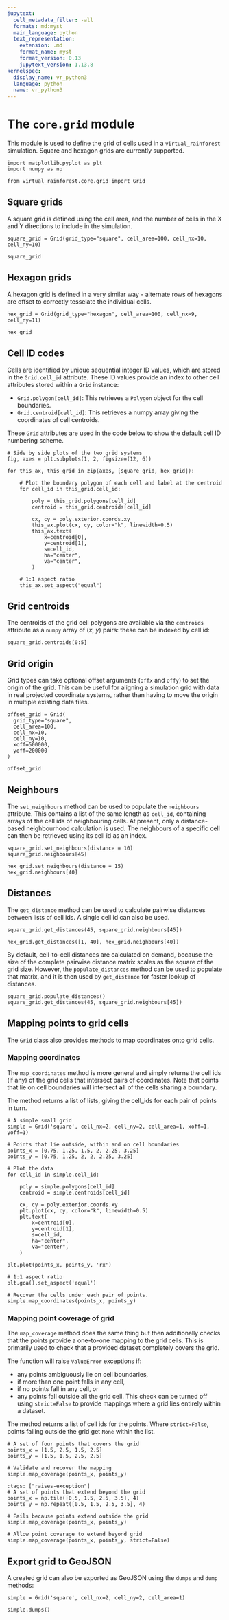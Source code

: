 ```yaml
---
jupytext:
  cell_metadata_filter: -all
  formats: md:myst
  main_language: python
  text_representation:
    extension: .md
    format_name: myst
    format_version: 0.13
    jupytext_version: 1.13.8
kernelspec:
  display_name: vr_python3
  language: python
  name: vr_python3
---
```


# The `core.grid` module

This module is used to define the grid of cells used in a `virtual_rainforest`
simulation. Square and hexagon grids are currently supported.

```{code-cell} ipython3
import matplotlib.pyplot as plt
import numpy as np

from virtual_rainforest.core.grid import Grid
```

## Square grids

A square grid is defined using the cell area, and the number of cells in the X and Y
directions to include in the simulation.

```{code-cell} ipython3
square_grid = Grid(grid_type="square", cell_area=100, cell_nx=10, cell_ny=10)

square_grid
```

## Hexagon grids

A hexagon grid is defined in a very similar way - alternate rows of hexagons are offset
to correctly tesselate the individual cells.

```{code-cell} ipython3
hex_grid = Grid(grid_type="hexagon", cell_area=100, cell_nx=9, cell_ny=11)

hex_grid
```

## Cell ID codes

Cells are identified by unique sequential integer ID values, which are stored in the
`Grid.cell_id` attribute. These ID values provide an index to other cell attributes
stored within a `Grid` instance:

* `Grid.polygon[cell_id]`: This retrieves a `Polygon` object for the cell boundaries.
* `Grid.centroid[cell_id]`: This retrieves a numpy array giving the coordinates of cell
  centroids.

These `Grid` attributes are used in the code below to show the default cell ID numbering
scheme.

```{code-cell} ipython3
# Side by side plots of the two grid systems
fig, axes = plt.subplots(1, 2, figsize=(12, 6))

for this_ax, this_grid in zip(axes, [square_grid, hex_grid]):

    # Plot the boundary polygon of each cell and label at the centroid
    for cell_id in this_grid.cell_id:
        
        poly = this_grid.polygons[cell_id]
        centroid = this_grid.centroids[cell_id]
        
        cx, cy = poly.exterior.coords.xy
        this_ax.plot(cx, cy, color="k", linewidth=0.5)
        this_ax.text(
            x=centroid[0],
            y=centroid[1],
            s=cell_id,
            ha="center",
            va="center",
        )

    # 1:1 aspect ratio
    this_ax.set_aspect("equal")
```

## Grid centroids

The centroids of the grid cell polygons are available via the `centroids` attribute as a
`numpy` array of ($x$, $y$) pairs: these can be indexed by cell id:

```{code-cell} ipython3
square_grid.centroids[0:5]
```

## Grid origin

Grid types can take optional offset arguments (`offx` and `offy`) to set the origin of
the grid. This can be useful for aligning a simulation grid with data in real projected
coordinate systems, rather than having to move the origin in multiple existing data
files.

```{code-cell} ipython3
offset_grid = Grid(
  grid_type="square",
  cell_area=100,
  cell_nx=10,
  cell_ny=10,
  xoff=500000,
  yoff=200000
)

offset_grid
```

## Neighbours

The `set_neighbours` method can be used to populate the `neighbours` attribute. This
contains a list of the same length as `cell_id`, containing arrays of the cell ids of
neighbouring cells. At present, only a distance-based neighbourhood calculation is used.
The neighbours of a specific cell can then be retrieved using its cell id as an index.

```{code-cell} ipython3
square_grid.set_neighbours(distance = 10)
square_grid.neighbours[45]
```

```{code-cell} ipython3
hex_grid.set_neighbours(distance = 15)
hex_grid.neighbours[40]
```

## Distances

The `get_distance` method can be used to calculate pairwise distances between lists of
cell ids. A single cell id can also be used.

```{code-cell} ipython3
square_grid.get_distances(45, square_grid.neighbours[45])
```

```{code-cell} ipython3
hex_grid.get_distances([1, 40], hex_grid.neighbours[40])
```

By default, cell-to-cell distances are calculated on demand, because the size of the
complete pairwise distance matrix scales as the square of the grid size. However, the
`populate_distances` method can be used to populate that matrix, and it is then used by
`get_distance` for faster lookup of distances.

```{code-cell} ipython3
square_grid.populate_distances()
square_grid.get_distances(45, square_grid.neighbours[45])
```

## Mapping points to grid cells

The `Grid` class also provides methods to map coordinates onto grid cells.

### Mapping coordinates

The `map_coordinates` method is more general and simply returns the cell ids (if any)
of the grid cells that intersect pairs of coordinates. Note that points that lie on
cell boundaries will intersect **all** of the cells sharing a boundary.

The method returns a list of lists, giving the cell_ids for each pair of points in turn.

```{code-cell} ipython3
# A simple small grid
simple = Grid('square', cell_nx=2, cell_ny=2, cell_area=1, xoff=1, yoff=1)

# Points that lie outside, within and on cell boundaries
points_x = [0.75, 1.25, 1.5, 2, 2.25, 3.25]
points_y = [0.75, 1.25, 2, 2, 2.25, 3.25]

# Plot the data
for cell_id in simple.cell_id:

    poly = simple.polygons[cell_id]
    centroid = simple.centroids[cell_id]

    cx, cy = poly.exterior.coords.xy
    plt.plot(cx, cy, color="k", linewidth=0.5)
    plt.text(
        x=centroid[0],
        y=centroid[1],
        s=cell_id,
        ha="center",
        va="center",
    )

plt.plot(points_x, points_y, 'rx')

# 1:1 aspect ratio
plt.gca().set_aspect('equal')
```

```{code-cell} ipython3
# Recover the cells under each pair of points.
simple.map_coordinates(points_x, points_y)
```

### Mapping point coverage of grid

The `map_coverage` method does the same thing but then additionally checks that the
points provide a one-to-one mapping to the grid cells. This is primarily used to check
that a provided dataset completely covers the grid.

The function will raise `ValueError` exceptions if:

* any points ambiguously lie on cell boundaries,
* if more than one point falls in any cell,
* if no points fall in any cell, or
* any points fall outside all the grid cell. This check can be turned off using
  `strict=False` to provide mappings where a grid lies entirely within a dataset.

The method returns a list of cell ids for the points. Where `strict=False`, points
falling outside the grid get `None` within the list.

```{code-cell} ipython3
# A set of four points that covers the grid
points_x = [1.5, 2.5, 1.5, 2.5]
points_y = [1.5, 1.5, 2.5, 2.5]

# Validate and recover the mapping 
simple.map_coverage(points_x, points_y)
```

```{code-cell} ipython3
:tags: ["raises-exception"]
# A set of points that extend beyond the grid
points_x = np.tile([0.5, 1.5, 2.5, 3.5], 4)
points_y = np.repeat([0.5, 1.5, 2.5, 3.5], 4)

# Fails because points extend outside the grid
simple.map_coverage(points_x, points_y)
```

```{code-cell} ipython3
# Allow point coverage to extend beyond grid
simple.map_coverage(points_x, points_y, strict=False)
```

## Export grid to GeoJSON

A created grid can also be exported as GeoJSON using the `dumps` and `dump` methods:

```{code-cell} ipython3
simple = Grid('square', cell_nx=2, cell_ny=2, cell_area=1)

simple.dumps()
```

